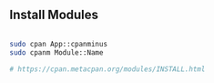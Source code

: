 
## Install Modules

```zsh

sudo cpan App::cpanminus
sudo cpanm Module::Name

# https://cpan.metacpan.org/modules/INSTALL.html

```